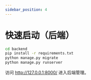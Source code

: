 ```yaml
---
sidebar_position: 4
---
```

# 快速启动（后端）

```bash
cd backend
pip install -r requirements.txt
python manage.py migrate
python manage.py runserver
```

访问 http://127.0.0.1:8000/ 进入后端管理。 